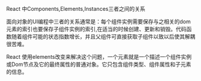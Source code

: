 
React 中Components,Elements,Instances三者之间的关系

面向对象的UI编程中三者的关系通常是：每个组件实例需要保存与之相关的dom元素的索引也要保存子组件实例的索引,在适当的时候创建、更新和销毁。代码函数随着组件可能的状态指数增长，并且父组件可直接获取子组件以致以后使其解耦很苦难。

React 使用elements改变来解决这个问题，一个元素就是一个描述一个组件实例或Dom节点及它的最终属性的普通对象。它只包含组件类型、组件属性和子元素的信息。




